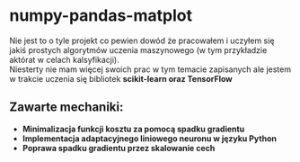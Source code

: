 # numpy-pandas-matplot
Nie jest to o tyle projekt co pewien dowód że pracowałem i uczyłem się jakiś prostych algorytmów uczenia maszynowego (w tym przykładzie aktórat w celach kalsyfikacji). 
<br>
Niesterty nie mam więcej swoich prac w tym temacie zapisanych ale jestem w trakcie uczenia się bibliotek <b>scikit-learn<b> oraz <b>TensorFlow</b>

<h2>Zawarte mechaniki: </h2>
<ul>
  <li>Minimalizacja funkcji kosztu za pomocą spadku gradientu </li>
  <li>Implementacja adaptacyjnego liniowego neuronu w języku Python </li>
  <li>Poprawa spadku gradientu przez skalowanie cech </li>
</ul>
